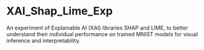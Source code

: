 # XAI_Shap_Lime_Exp
An experiment of Explainable AI (XAI) libraries SHAP and LIME, to better understand their individual performance on trained MNIST models for visual inference and interpretability.
